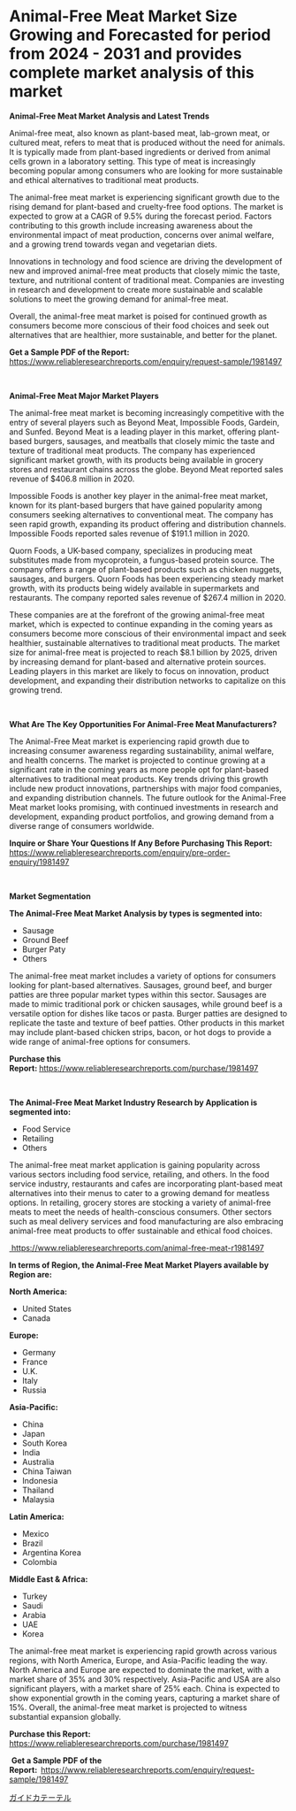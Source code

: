 <p><h1>Animal-Free Meat Market Size Growing and Forecasted for period from 2024 - 2031 and provides complete market analysis of this market</h1></p><p><strong>Animal-Free Meat Market Analysis and Latest Trends</strong></p>
<p><p>Animal-free meat, also known as plant-based meat, lab-grown meat, or cultured meat, refers to meat that is produced without the need for animals. It is typically made from plant-based ingredients or derived from animal cells grown in a laboratory setting. This type of meat is increasingly becoming popular among consumers who are looking for more sustainable and ethical alternatives to traditional meat products.</p><p>The animal-free meat market is experiencing significant growth due to the rising demand for plant-based and cruelty-free food options. The market is expected to grow at a CAGR of 9.5% during the forecast period. Factors contributing to this growth include increasing awareness about the environmental impact of meat production, concerns over animal welfare, and a growing trend towards vegan and vegetarian diets.</p><p>Innovations in technology and food science are driving the development of new and improved animal-free meat products that closely mimic the taste, texture, and nutritional content of traditional meat. Companies are investing in research and development to create more sustainable and scalable solutions to meet the growing demand for animal-free meat.</p><p>Overall, the animal-free meat market is poised for continued growth as consumers become more conscious of their food choices and seek out alternatives that are healthier, more sustainable, and better for the planet.</p></p>
<p><strong>Get a Sample PDF of the Report:&nbsp;</strong> <a href="https://www.reliableresearchreports.com/enquiry/request-sample/1981497">https://www.reliableresearchreports.com/enquiry/request-sample/1981497</a></p>
<p>&nbsp;</p>
<p><strong>Animal-Free Meat Major Market Players</strong></p>
<p><p>The animal-free meat market is becoming increasingly competitive with the entry of several players such as Beyond Meat, Impossible Foods, Gardein, and Sunfed. Beyond Meat is a leading player in this market, offering plant-based burgers, sausages, and meatballs that closely mimic the taste and texture of traditional meat products. The company has experienced significant market growth, with its products being available in grocery stores and restaurant chains across the globe. Beyond Meat reported sales revenue of $406.8 million in 2020.</p><p>Impossible Foods is another key player in the animal-free meat market, known for its plant-based burgers that have gained popularity among consumers seeking alternatives to conventional meat. The company has seen rapid growth, expanding its product offering and distribution channels. Impossible Foods reported sales revenue of $191.1 million in 2020.</p><p>Quorn Foods, a UK-based company, specializes in producing meat substitutes made from mycoprotein, a fungus-based protein source. The company offers a range of plant-based products such as chicken nuggets, sausages, and burgers. Quorn Foods has been experiencing steady market growth, with its products being widely available in supermarkets and restaurants. The company reported sales revenue of $267.4 million in 2020.</p><p>These companies are at the forefront of the growing animal-free meat market, which is expected to continue expanding in the coming years as consumers become more conscious of their environmental impact and seek healthier, sustainable alternatives to traditional meat products. The market size for animal-free meat is projected to reach $8.1 billion by 2025, driven by increasing demand for plant-based and alternative protein sources. Leading players in this market are likely to focus on innovation, product development, and expanding their distribution networks to capitalize on this growing trend.</p></p>
<p>&nbsp;</p>
<p><strong>What Are The Key Opportunities For Animal-Free Meat Manufacturers?</strong></p>
<p><p>The Animal-Free Meat market is experiencing rapid growth due to increasing consumer awareness regarding sustainability, animal welfare, and health concerns. The market is projected to continue growing at a significant rate in the coming years as more people opt for plant-based alternatives to traditional meat products. Key trends driving this growth include new product innovations, partnerships with major food companies, and expanding distribution channels. The future outlook for the Animal-Free Meat market looks promising, with continued investments in research and development, expanding product portfolios, and growing demand from a diverse range of consumers worldwide.</p></p>
<p><strong>Inquire or Share Your Questions If Any Before Purchasing This Report:</strong> <a href="https://www.reliableresearchreports.com/enquiry/pre-order-enquiry/1981497">https://www.reliableresearchreports.com/enquiry/pre-order-enquiry/1981497</a></p>
<p>&nbsp;</p>
<p><strong>Market Segmentation</strong></p>
<p><strong>The Animal-Free Meat Market Analysis by types is segmented into:</strong></p>
<p><ul><li>Sausage</li><li>Ground Beef</li><li>Burger Paty</li><li>Others</li></ul></p>
<p><p>The animal-free meat market includes a variety of options for consumers looking for plant-based alternatives. Sausages, ground beef, and burger patties are three popular market types within this sector. Sausages are made to mimic traditional pork or chicken sausages, while ground beef is a versatile option for dishes like tacos or pasta. Burger patties are designed to replicate the taste and texture of beef patties. Other products in this market may include plant-based chicken strips, bacon, or hot dogs to provide a wide range of animal-free options for consumers.</p></p>
<p><strong>Purchase this Report:&nbsp;</strong><a href="https://www.reliableresearchreports.com/purchase/1981497">https://www.reliableresearchreports.com/purchase/1981497</a></p>
<p>&nbsp;</p>
<p><strong>The Animal-Free Meat Market Industry Research by Application is segmented into:</strong></p>
<p><ul><li>Food Service</li><li>Retailing</li><li>Others</li></ul></p>
<p><p>The animal-free meat market application is gaining popularity across various sectors including food service, retailing, and others. In the food service industry, restaurants and cafes are incorporating plant-based meat alternatives into their menus to cater to a growing demand for meatless options. In retailing, grocery stores are stocking a variety of animal-free meats to meet the needs of health-conscious consumers. Other sectors such as meal delivery services and food manufacturing are also embracing animal-free meat products to offer sustainable and ethical food choices.</p></p>
<p><a href="https://www.reliableresearchreports.com/animal-free-meat-r1981497">&nbsp;https://www.reliableresearchreports.com/animal-free-meat-r1981497</a></p>
<p><strong>In terms of Region, the Animal-Free Meat Market Players available by Region are:</strong></p>
<p>
    <p> <strong> North America: </strong>
        <ul>
            <li>United States</li>
            <li>Canada</li>
        </ul>
        </p> 
    <p> <strong> Europe: </strong>
        <ul>
            <li>Germany</li>
            <li>France</li>
            <li>U.K.</li>
            <li>Italy</li>
            <li>Russia</li>
        </ul>
        </p> 
    <p> <strong> Asia-Pacific: </strong>
        <ul>
            <li>China</li>
            <li>Japan</li>
            <li>South Korea</li>
            <li>India</li>
            <li>Australia</li>
            <li>China Taiwan</li>
            <li>Indonesia</li>
            <li>Thailand</li>
            <li>Malaysia</li>
        </ul>
        </p> 
    <p> <strong> Latin America: </strong>
        <ul>
            <li>Mexico</li>
            <li>Brazil</li>
            <li>Argentina Korea</li>
            <li>Colombia</li>
        </ul>
        </p> 
    <p> <strong> Middle East & Africa: </strong>
        <ul>
            <li>Turkey</li>
            <li>Saudi</li>
            <li>Arabia</li>
            <li>UAE</li>
            <li>Korea</li>
        </ul>
    </p>
    </p>
<p><p>The animal-free meat market is experiencing rapid growth across various regions, with North America, Europe, and Asia-Pacific leading the way. North America and Europe are expected to dominate the market, with a market share of 35% and 30% respectively. Asia-Pacific and USA are also significant players, with a market share of 25% each. China is expected to show exponential growth in the coming years, capturing a market share of 15%. Overall, the animal-free meat market is projected to witness substantial expansion globally.</p></p>
<p><strong>Purchase this Report: </strong><a href="https://www.reliableresearchreports.com/purchase/1981497">https://www.reliableresearchreports.com/purchase/1981497</a></p>
<p>&nbsp;<strong>Get a Sample PDF of the Report:&nbsp;&nbsp;</strong><a href="https://www.reliableresearchreports.com/enquiry/request-sample/1981497">https://www.reliableresearchreports.com/enquiry/request-sample/1981497</a></p>
<p><strong></strong></p>
<p><p><a href="https://github.com/nemesis2824/Market-Research-Report-List-1/blob/main/905129719963.md">ガイドカテーテル</a></p></p>